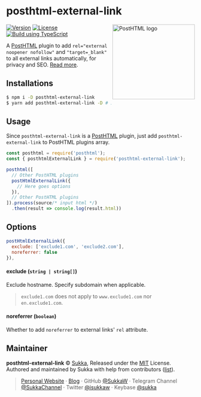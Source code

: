 # posthtml-external-link

<img align="right" width="220" height="200" title="PostHTML logo" src="http://posthtml.github.io/posthtml/logo.svg">

[![Version](https://img.shields.io/npm/v/posthtml-external-link.svg?style=flat-square)](https://www.npmjs.com/package/posthtml-external-link)
[![License](https://img.shields.io/npm/l/posthtml-external-link.svg?style=flat-square)](./LICENSE)
[![Build using TypeScript](https://img.shields.io/badge/definitions-TypeScript-blue.svg?style=flat-square)](https://www.typescriptlang.org/)

A [PostHTML](https://posthtml.org) plugin to add `rel="external noopener nofollow"` and `"target=_blank"` to all external links automatically, for privacy and SEO. [Read more](https://developer.mozilla.org/en-US/docs/Web/HTML/Link_types).

## Installations

```bash
$ npm i -D posthtml-external-link
$ yarn add posthtml-external-link -D # If you prefer yarn
```

## Usage

Since `posthtml-external-link` is a [PostHTML](https://posthtml.org) plugin, just add `posthtml-external-link` to PostHTML plugins array.

```js
const posthtml = require('posthtml');
const { posthtmlExternalLink } = require('posthtml-external-link');

posthtml([
  // Other PostHTML plugins
  postHtmlExternalLink({
    // Here goes options
  }),
  // Other PostHTML plugins
]).process(source/* input html */)
  .then(result => console.log(result.html))
```

## Options

```js
postHtmlExternalLink({
  exclude: ['exclude1.com', 'exclude2.com'],
  noreferrer: false
}),
```

#### exclude (`string | string[]`)

Exclude hostname. Specify subdomain when applicable.

> `exclude1.com` does not apply to `www.exclude1.com` nor `en.exclude1.com`.

#### noreferrer (`boolean`)

Whether to add `noreferrer` to external links' `rel` attribute.

## Maintainer

**posthtml-external-link** © [Sukka](https://github.com/SukkaW), Released under the [MIT](./LICENSE) License.<br>
Authored and maintained by Sukka with help from contributors ([list](https://github.com/SukkaW/posthtml-external-link/contributors)).

> [Personal Website](https://skk.moe) · [Blog](https://blog.skk.moe) · GitHub [@SukkaW](https://github.com/SukkaW) · Telegram Channel [@SukkaChannel](https://t.me/SukkaChannel) · Twitter [@isukkaw](https://twitter.com/isukkaw) · Keybase [@sukka](https://keybase.io/sukka)
